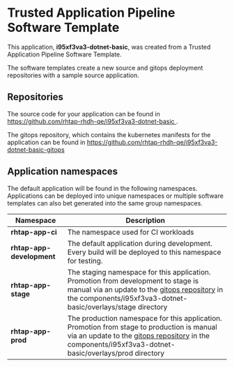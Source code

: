 # Trusted Application Pipeline Software Template

This application, **i95xf3va3-dotnet-basic**, was created from a Trusted Application Pipeline Software Template.

The software templates create a new source and gitops deployment repositories with a sample source application. 

## Repositories

The source code for your application can be found in [https://github.com/rhtap-rhdh-qe/i95xf3va3-dotnet-basic ](https://github.com/rhtap-rhdh-qe/i95xf3va3-dotnet-basic ).
 
The gitops repository, which contains the kubernetes manifests for the application can be found in 
[https://github.com/rhtap-rhdh-qe/i95xf3va3-dotnet-basic-gitops ](https://github.com/rhtap-rhdh-qe/i95xf3va3-dotnet-basic-gitops ) 

## Application namespaces 

The default application will be found in the following namespaces. Applications can be deployed into unique namespaces or multiple software templates can also bet generated into the same group namespaces.  

|  Namespace   |  Description   |  
| -------- | -------- |
| **rhtap-app-ci** | The namespace used for CI workloads |
| **rhtap-app-development** | The default application during development. Every build will be deployed to this namespace for testing. |
| **rhtap-app-stage** | The staging namespace for this application. Promotion from development to stage is manual via an update to the [gitops repository](https://github.com/rhtap-rhdh-qe/i95xf3va3-dotnet-basic-gitops ) in the components/i95xf3va3-dotnet-basic/overlays/stage directory |
| **rhtap-app-prod** | The production namespace for this application. Promotion from stage to production is manual via an update to the [gitops repository](https://github.com/rhtap-rhdh-qe/i95xf3va3-dotnet-basic-gitops ) in the components/i95xf3va3-dotnet-basic/overlays/prod directory |